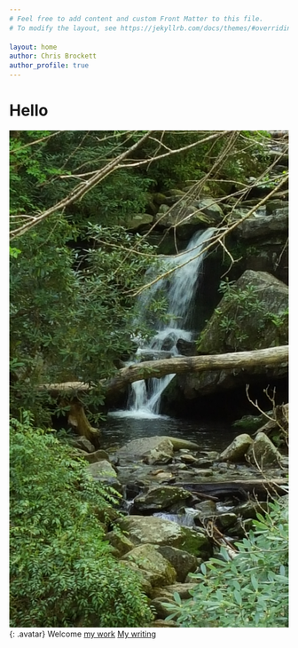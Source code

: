 ```yaml
---
# Feel free to add content and custom Front Matter to this file.
# To modify the layout, see https://jekyllrb.com/docs/themes/#overriding-theme-defaults

layout: home
author: Chris Brockett
author_profile: true
---
```


# Hello
![waterfall](/assets/images/waterfall.jpg){: .avatar}
Welcome [my work](/mywork) [My writing](/mywriting)

